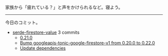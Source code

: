 家族から「疲れている？」と声をかけられるなど。寝よう。

---

今日のコミット。

- [serde-firestore-value](https://github.com/bouzuya/serde-firestore-value) 3 commits
  - [0.21.0](https://github.com/bouzuya/serde-firestore-value/commit/852d322d934dde8dd5f8e42c1240ac6cd8e13637)
  - [Bump googleapis-tonic-google-firestore-v1 from 0.20.0 to 0.22.0](https://github.com/bouzuya/serde-firestore-value/commit/d8602aa02c37a7bfef14de1f12a100f6d92eab54)
  - [Update dependencies](https://github.com/bouzuya/serde-firestore-value/commit/f0c2c4e365129eeb049a16778f29e849814c9a00)

